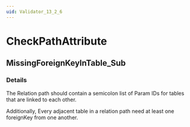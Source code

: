 ```yaml
---
uid: Validator_13_2_6
---
```


# CheckPathAttribute

## MissingForeignKeyInTable_Sub

<!-- Description, Properties, ... sections are auto-generated. -->
<!-- REPLACE ME AUTO-GENERATION -->

### Details

The Relation path should contain a semicolon list of Param IDs for tables that are linked to each other.

Additionally, Every adjacent table in a relation path need at least one foreignKey from one another.

<!-- Uncomment to add example code -->
<!--### Example code-->
